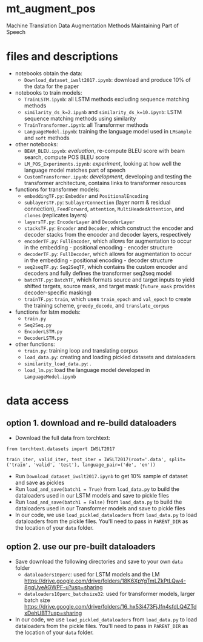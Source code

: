 # mt_augment_pos
Machine Translation Data Augmentation Methods Maintaining Part of Speech


# files and descriptions
- notebooks obtain the data:
  - `Download_dataset_iwslt2017.ipynb`: download and produce 10% of the data for the paper
- notebooks to train models:
  - `TrainLSTM.ipynb`: all LSTM methods excluding sequence matching methods
  - `similarity_ds_k=2.ipynb` and `similarity_ds_k=10.ipynb`: LSTM sequence matching methods using similarity
  - `TrainTransformer.ipynb`: all Transformer methods
  - `LanguageModel.ipynb`: training the language model used in `LMsample` and `soft` methods
- other notebooks:
  - `BEAM_BLEU.ipynb`: *evaluation*, re-compute BLEU score with beam search, compute POS BLEU score
  - `LM_POS_Experiments.ipynb`: *experiment*, looking at how well the language model matches part of speech
  - `CustomTransformer.ipynb`: *development*, developing and testing the transformer architecture, contains links to transformer resources
- functions for transformer models:
  - `embeddingTF.py`: `Embedder` and `PositionalEncoding`
  - `sublayersTF.py`: `SublayerConnection` (layer norm & residual connection), `FeedForward`, `attention`, `MultiHeadedAttention`, and `clones` (replicates layers)
  - `layersTF.py`: `EncoderLayer` and `DecoderLayer`
  - `stacksTF.py`: `Encoder` and `Decoder`, which construct the encoder and decoder stacks from the encoder and decoder layers, respectively
  - `encoderTF.py`: `FullEncoder`, which allows for augmentation to occur in the embedding - positional encoding - encoder structure
  - `decoderTF.py`: `FullDecoder`, which allows for augmentation to occur in the embedding - positional encoding - decoder structure
  - `seq2seqTF.py`: `Seq2SeqTF`, which contains the custom encoder and decoders and fully defines the transformer seq2seq model
  - `batchTF.py`: `BatchTF`, which formats source and target inputs to yield shifted targets, source mask, and target mask (`future_mask` provides decoder-specific masking)
  - `trainTF.py`: `train`, which uses `train_epoch` and `val_epoch` to create the training scheme, `greedy_decode`, and `translate_corpus`
- functions for lstm models:
  - `train.py`
  - `Seq2Seq.py`
  - `EncoderLSTM.py`
  - `DecoderLSTM.py`
- other functions:
  - `train.py`: training loop and translating corpus
  - `load_data.py`: creating and loading pickled datasets and dataloaders
  - `similarity_load_data.py`: .
  - `load_lm.py`: load the language model developed in `LanguageModel.ipynb`

# data access

## option 1. download and re-build dataloaders
- Download the full data from torchtext:

`from torchtext.datasets import IWSLT2017`

`train_iter, valid_iter, test_iter = IWSLT2017(root='.data', split=('train', 'valid', 'test'), language_pair=('de', 'en'))`

- Run `Download_dataset_iwslt2017.ipynb` to get 10% sample of dataset and save as pickles
- Run `load_and_save(batch1 = True)` from `load_data.py` to build the dataloaders used in our LSTM models and save to pickle files
- Run `load_and_save(batch1 = False)` from `load_data.py` to build the dataloaders used in our Transformer models and save to pickle files
- In our code, we use `load_pickled_dataloaders` from `load_data.py` to load dataloaders from the pickle files. You'll need to pass in `PARENT_DIR` as the location of your `data` folder.

## option 2. use our pre-built dataloaders
- Save download the following directories and save to your own `data` folder
  - `dataloaders10perc`: used for LSTM models and the LM https://drive.google.com/drive/folders/18K6XpYgTmLZkPtLQw4-8gqUyeAGWPF-u?usp=sharing
  - `dataloaders10perc_batchsize32`: used for transformer models, larger batch size https://drive.google.com/drive/folders/16_hx53i473FjJfn4sfdLQ4ZTdxDehUBT?usp=sharing
- In our code, we use `load_pickled_dataloaders` from `load_data.py` to load dataloaders from the pickle files. You'll need to pass in `PARENT_DIR` as the location of your `data` folder.


